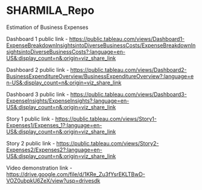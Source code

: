 # SHARMILA_Repo
Estimation of Business Expenses

Dashboard 1 public link - https://public.tableau.com/views/Dashboard1-ExpenseBreakdownInsightsintoDiverseBusinessCosts/ExpenseBreakdownInsightsintoDiverseBusinessCosts?:language=en-US&:display_count=n&:origin=viz_share_link

Dashboard 2 public link - https://public.tableau.com/views/Dashboard2-BusinessExpenditureOverview/BusinessExpenditureOverview?:language=en-US&:display_count=n&:origin=viz_share_link

Dashboard 3 public link - https://public.tableau.com/views/Dashboard3-ExpenseInsights/ExpenseInsights?:language=en-US&:display_count=n&:origin=viz_share_link

Story 1 public link - https://public.tableau.com/views/Story1-Expenses1/Expenses_1?:language=en-US&:display_count=n&:origin=viz_share_link

Story 2 public link - https://public.tableau.com/views/Story2-Expenses2/Expenses2?:language=en-US&:display_count=n&:origin=viz_share_link

Video demonstration link - https://drive.google.com/file/d/1KRe_Zu3fYsrEKLTBwD-VOZ0ubpkU6ZeX/view?usp=drivesdk
